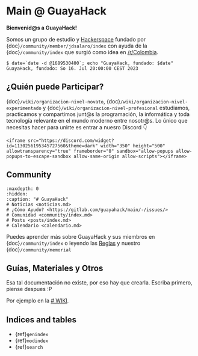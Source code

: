 
# Main @ GuayaHack

**Bienvenid@s a GuayaHack!** 

Somos un grupo de estudio y [Hackerspace](https://en.wikipedia.org/wiki/Hackerspace) fundado por {doc}`/community/member/jdsalaro/index` con ayuda de la {doc}`/community/index` que surgió como idea en [/r/Colombia](https://www.reddit.com/r/Colombia/comments/151fkiz/con_una_prima_y_un_amigo_armaremos_un_grupo_de).

```console
$ date=`date -d @1689530400`; echo "GuayaHack, fundado: $date"
GuayaHack, fundado: So 16. Jul 20:00:00 CEST 2023
```

## ¿Quién puede Participar?

{doc}`/wiki/organizacion-nivel-novato`, {doc}`/wiki/organizacion-nivel-experimentado` y {doc}`/wiki/organizacion-nivel-profesional` estudiamos, practicamos y compartimos junt@s la programación, la informática y toda tecnología relevante en el mundo moderno entre nosotr@s. Lo único que necesitas hacer para unirte es entrar a nuesro Discord 👇

```{div} discord-widget
<iframe src="https://discord.com/widget?id=1130256195345727560&theme=dark" width="350" height="500" allowtransparency="true" frameborder="0" sandbox="allow-popups allow-popups-to-escape-sandbox allow-same-origin allow-scripts"></iframe>
```

## Community

```{toctree}
:maxdepth: 0
:hidden:
:caption: "# GuayaHack"
# Noticias <noticias.md>
# ¿Cómo Ayudo? <https://gitlab.com/guayahack/main/-/issues/>
# Comunidad <community/index.md>
# Posts <posts/index.md>
# Calendario <calendario.md>
```
Puedes aprender más sobre GuayaHack y sus miembros en {doc}`/community/index` o leyendo las [Reglas](community/rules.md) y nuestro {doc}`/community/memorial`

## Guías, Materiales y Otros

Esa tal documentación no existe, por eso hay que crearla. Escriba primero, piense despues :P

Por ejemplo en la [# WIKI](https://guayahack.co/posts/category/wiki/). 


## Indices and tables

* {ref}`genindex`
* {ref}`modindex`
* {ref}`search`
